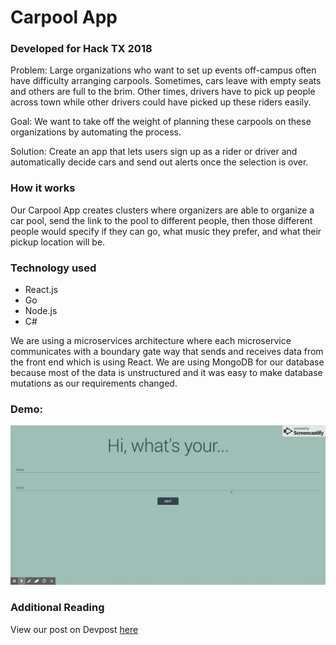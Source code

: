 # Carpool App 
### Developed for Hack TX 2018

Problem: Large organizations who want to set up events off-campus often have difficulty arranging carpools. Sometimes, cars leave with empty seats and others are full to the brim. Other times, drivers have to pick up people across town while other drivers could have picked up these riders easily. 

Goal: We want to take off the weight of planning these carpools on these organizations by automating the process.  

Solution: Create an app that lets users sign up as a rider or driver and automatically decide cars and send out alerts once the selection is over.

### How it works
Our Carpool App creates clusters where organizers are able to organize a car pool, send the link to the pool to different people, then those different people would specify if they can go, what music they prefer, and what their pickup location will be.

### Technology used
* React.js
* Go
* Node.js
* C#

We are using a microservices architecture where each microservice communicates with a boundary gate way that sends and receives data from the front end which is using React. We are using MongoDB for our database because most of the data is unstructured and it was easy to make database mutations as our requirements changed.


### Demo:
![](https://github.com/kathdovi/hacktx18-carpool-app/blob/master/demo.gif)

### Additional Reading
View our post on Devpost [here](https://devpost.com/software/carpool-app-he4xrk)

